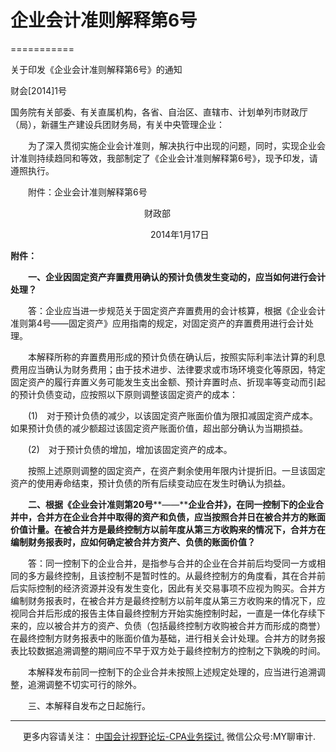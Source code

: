 ﻿# 企业会计准则解释第6号
===========

  

关于印发《企业会计准则解释第6号》的通知

财会\[2014\]1号

国务院有关部委、有关直属机构，各省、自治区、直辖市、计划单列市财政厅（局），新疆生产建设兵团财务局，有关中央管理企业：

　　为了深入贯彻实施企业会计准则，解决执行中出现的问题，同时，实现企业会计准则持续趋同和等效，我部制定了《企业会计准则解释第6号》，现予印发，请遵照执行。

　　附件：企业会计准则解释第6号

　　　　　　 　　　　　　　　　财政部

　　　　　　　　　　　　　　　　2014年1月17日

**附件：**


　　**一、企业因固定资产弃置费用确认的预计负债发生变动的，应当如何进行会计处理？**

　　答：企业应当进一步规范关于固定资产弃置费用的会计核算，根据《企业会计准则第4号——固定资产》应用指南的规定，对固定资产的弃置费用进行会计处理。

　　本解释所称的弃置费用形成的预计负债在确认后，按照实际利率法计算的利息费用应当确认为财务费用；由于技术进步、法律要求或市场环境变化等原因，特定固定资产的履行弃置义务可能发生支出金额、预计弃置时点、折现率等变动而引起的预计负债变动，应按照以下原则调整该固定资产的成本：

　　(1)　对于预计负债的减少，以该固定资产账面价值为限扣减固定资产成本。如果预计负债的减少额超过该固定资产账面价值，超出部分确认为当期损益。

　　(2)　对于预计负债的增加，增加该固定资产的成本。

　　按照上述原则调整的固定资产，在资产剩余使用年限内计提折旧。一旦该固定资产的使用寿命结束，预计负债的所有后续变动应在发生时确认为损益。

　　**二、根据《企业会计准则第****20****号****——****企业合并》，在同一控制下的企业合并中，合并方在企业合并中取得的资产和负债，应当按照合并日在被合并方的账面价值计量。在被合并方是最终控制方以前年度从第三方收购来的情况下，合并方在编制财务报表时，应如何确定被合并方资产、负债的账面价值？**

　　答：同一控制下的企业合并，是指参与合并的企业在合并前后均受同一方或相同的多方最终控制，且该控制不是暂时性的。从最终控制方的角度看，其在合并前后实际控制的经济资源并没有发生变化，因此有关交易事项不应视为购买。合并方编制财务报表时，在被合并方是最终控制方以前年度从第三方收购来的情况下，应视同合并后形成的报告主体自最终控制方开始实施控制时起，一直是一体化存续下来的，应以被合并方的资产、负债（包括最终控制方收购被合并方而形成的商誉）在最终控制方财务报表中的账面价值为基础，进行相关会计处理。合并方的财务报表比较数据追溯调整的期间应不早于双方处于最终控制方的控制之下孰晚的时间。

　　本解释发布前同一控制下的企业合并未按照上述规定处理的，应当进行追溯调整，追溯调整不切实可行的除外。

　　三、本解释自发布之日起施行。

* * *

     更多内容请关注： [中国会计视野论坛-CPA业务探讨.](https://bbs.esnai.com/thread-5354530-1-3.html) 微信公众号:MY聊审计.